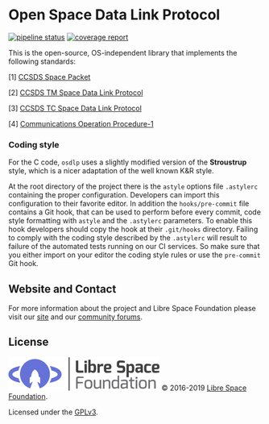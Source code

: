 # Open Space Data Link Protocol
[![pipeline status](https://gitlab.com/librespacefoundation/osdlp/badges/master/pipeline.svg)](https://gitlab.com/librespacefoundation/osdlp/commits/master)
[![coverage report](https://gitlab.com/librespacefoundation/osdlp/badges/master/coverage.svg)](https://gitlab.com/librespacefoundation/osdlp/commits/master)

This is the open-source, OS-independent library that implements the following standards:

[1] [CCSDS Space Packet](https://public.ccsds.org/Pubs/133x0b2e1.pdf)

[2] [CCSDS TM Space Data Link Protocol](https://public.ccsds.org/Pubs/132x0b2.pdf)

[3] [CCSDS TC Space Data Link Protocol](https://public.ccsds.org/Pubs/232x0b3.pdf)

[4] [Communications Operation Procedure-1](https://public.ccsds.org/Pubs/232x1b2e2c1.pdf)

### Coding style
For the C code, `osdlp` uses a slightly modified version of the 
**Stroustrup** style, which is a nicer adaptation of the well known K&R style.

At the root directory of the project there is the `astyle` options 
file `.astylerc` containing the proper configuration.
Developers can import this configuration to their favorite editor. 
In addition the `hooks/pre-commit` file contains a Git hook, 
that can be used to perform before every commit, code style formatting
with `astyle` and the `.astylerc` parameters.
To enable this hook developers should copy the hook at their `.git/hooks` 
directory. 
Failing to comply with the coding style described by the `.astylerc` 
will result to failure of the automated tests running on our CI services. 
So make sure that you either import on your editor the coding style rules 
or use the `pre-commit` Git hook.


## Website and Contact
For more information about the project and Libre Space Foundation please visit our [site](https://libre.space/)
and our [community forums](https://community.libre.space).

## License

![Libre Space Foundation](docs/assets/LSF_HD_Horizontal_Color1-300x66.png) 
&copy; 2016-2019 [Libre Space Foundation](https://libre.space).

Licensed under the [GPLv3](LICENSE).
